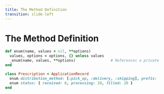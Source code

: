 ```yaml
---
title: The Method Definition
transition: slide-left
---
```


# The Method Definition

```rb {hide|*} filename="Source Code: rails/activerecord/lib/active_record/enum.rb"
def enum(name, values = nil, **options)
  values, options = options, {} unless values
  _enum(name, values, **options)                # References a private method defined later in the file
end
```

```rb {hide|*} filename="Our Example: app/models/prescription.rb"
class Prescription < ApplicationRecord
  enum distribution_method: [:pick_up, :delivery, :shipping], prefix: 'distribution'  # Implicit – magical 🦄
  enum status: { received: 0, processing: 10, filled: 20 }                            # Explicit – no magic 💩
end
```

<!--
Defined on Line 216

Arguments:

- `name`
- `values` – with default `nil` value
- `**options` – `**` means it's a Hash
-->
